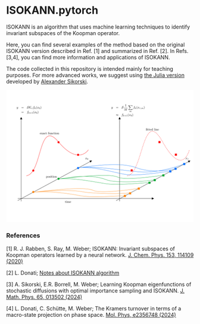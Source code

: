 # ISOKANN.pytorch
ISOKANN is an algorithm that uses machine learning techniques to identify invariant subspaces of the Koopman operator. 

Here, you can find several examples of the method based on the original ISOKANN version described in Ref. [1] and summarized in Ref. [2].
In Refs. [3,4], you can find more information and applications of ISOKANN.

The code collected in this repository is intended mainly for teaching purposes. For more advanced works, we suggest using [the Julia version](https://github.com/axsk/ISOKANN.jl) developed by [Alexander Sikorski](https://www.zib.de/members/sikorski).


![](theory.png)

### References

[1] R. J. Rabben, S. Ray, M. Weber; ISOKANN: Invariant subspaces of Koopman operators learned by a neural network.
[J. Chem. Phys. 153, 114109 (2020)](https://pubs.aip.org/aip/jcp/article-abstract/153/11/114109/199583/ISOKANN-Invariant-subspaces-of-Koopman-operators)

[2] L. Donati; [Notes about ISOKANN algorithm](https://www.zib.de/userpage/donati/SeminarSOSE2024/06/lecture_notes/L06.pdf)

[3] A. Sikorski, E.R. Borrell, M. Weber; Learning Koopman eigenfunctions of stochastic diffusions with optimal importance sampling and ISOKANN. [J. Math. Phys. 65, 013502 (2024)](https://pubs.aip.org/aip/jmp/article/65/1/013502/2933145/Learning-Koopman-eigenfunctions-of-stochastic)

[4] L. Donati, C. Schütte, M. Weber; The Kramers turnover in terms of a macro-state projection on phase space. [Mol. Phys, e2356748 (2024)](https://www.tandfonline.com/doi/full/10.1080/00268976.2024.2356748?src=exp-la)
